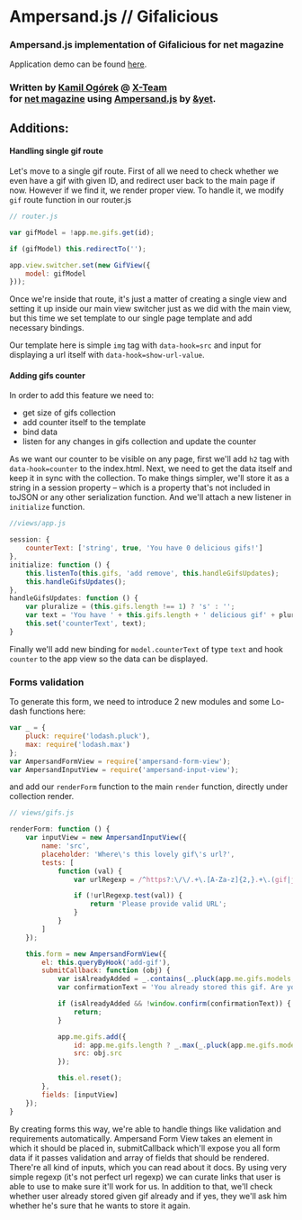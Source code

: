 # Ampersand.js // Gifalicious
### Ampersand.js implementation of Gifalicious for net magazine

Application demo can be found [here](http://kamilogorek.pl/labs/ampersand-gifalicious).

### Written by [Kamil Ogórek](http://kamilogorek.pl) @ [X-Team](http://x-team.com/)<br>for [net magazine](http://www.creativebloq.com/net-magazine) using [Ampersand.js](http://ampersandjs.com/) by [&yet](http://andyet.com/).


## Additions:
#### Handling single gif route

Let's move to a single gif route. First of all we need to check whether we even have a gif with given ID, and redirect user back to the main page if now. However if we find it, we render proper view. To handle it, we modify `gif` route function in our router.js

```js
// router.js

var gifModel = !app.me.gifs.get(id);

if (gifModel) this.redirectTo('');

app.view.switcher.set(new GifView({
    model: gifModel
}));
```

Once we're inside that route, it's just a matter of creating a single view and setting it up inside our main view switcher just as we did with the main view, but this time we set template to our single page template and add necessary bindings.

Our template here is simple `img` tag with `data-hook=src` and input for displaying a url itself with `data-hook=show-url-value`.


#### Adding gifs counter

In order to add this feature we need to:
- get size of gifs collection
- add counter itself to the template
- bind data
- listen for any changes in gifs collection and update the counter

As we want our counter to be visible on any page, first we'll add `h2` tag with `data-hook=counter` to the index.html.
Next, we need to get the data itself and keep it in sync with the collection.
To make things simpler, we'll store it as a string in a session property – which is a property that's not included in toJSON or any other serialization function. And we'll attach a new listener in `initialize` function.

```js
//views/app.js

session: {
    counterText: ['string', true, 'You have 0 delicious gifs!']
},
initialize: function () {
    this.listenTo(this.gifs, 'add remove', this.handleGifsUpdates);
    this.handleGifsUpdates();
},
handleGifsUpdates: function () {
    var pluralize = (this.gifs.length !== 1) ? 's' : '';
    var text = 'You have ' + this.gifs.length + ' delicious gif' + pluralize + '!';
    this.set('counterText', text);
}
```

Finally we'll add new binding for `model.counterText` of type `text` and hook `counter` to the app view so the data can be displayed.


### Forms validation

To generate this form, we need to introduce 2 new modules and some Lo-dash functions here:

```js
var _ = {
    pluck: require('lodash.pluck'),
    max: require('lodash.max')
};
var AmpersandFormView = require('ampersand-form-view');
var AmpersandInputView = require('ampersand-input-view');
```

and add our `renderForm` function to the main `render` function, directly under collection render.

```js
// views/gifs.js

renderForm: function () {
    var inputView = new AmpersandInputView({
        name: 'src',
        placeholder: 'Where\'s this lovely gif\'s url?',
        tests: [
            function (val) {
                var urlRegexp = /^https?:\/\/.+\.[A-Za-z]{2,}.+\.(gif|jpe?g|png)$/;

                if (!urlRegexp.test(val)) {
                    return 'Please provide valid URL';
                }
            }
        ]
    });

    this.form = new AmpersandFormView({
        el: this.queryByHook('add-gif'),
        submitCallback: function (obj) {
            var isAlreadyAdded = _.contains(_.pluck(app.me.gifs.models, 'src'), obj.src);
            var confirmationText = 'You already stored this gif. Are you sure you want to add it again?';

            if (isAlreadyAdded && !window.confirm(confirmationText)) {
                return;
            }

            app.me.gifs.add({
                id: app.me.gifs.length ? _.max(_.pluck(app.me.gifs.models, 'id')) + 1 : 1,
                src: obj.src
            });

            this.el.reset();
        },
        fields: [inputView]
    });
}
```

By creating forms this way, we're able to handle things like validation and requirements automatically.
Ampersand Form View takes an element in which it should be placed in, submitCallback which'll expose you all form data if it passes validation and array of fields that should be rendered.
There're all kind of inputs, which you can read about it docs.
By using very simple regexp (it's not perfect url regexp) we can curate links that user is able to use to make sure it'll work for us.
In addition to that, we'll check whether user already stored given gif already and if yes, they we'll ask him whether he's sure that he wants to store it again.
